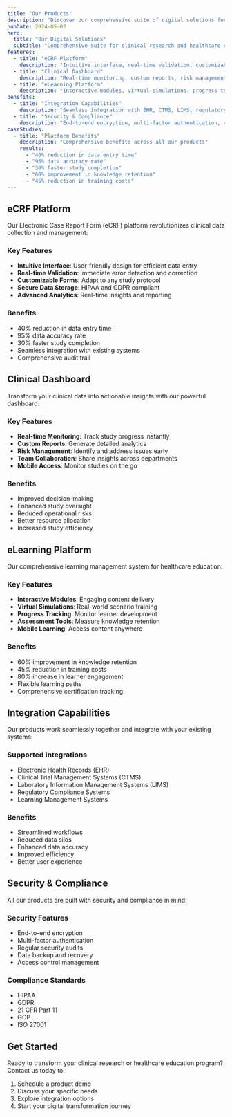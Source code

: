 ```yaml
---
title: "Our Products"
description: "Discover our comprehensive suite of digital solutions for clinical research and healthcare education"
pubDate: 2024-05-02
hero:
  title: "Our Digital Solutions"
  subtitle: "Comprehensive suite for clinical research and healthcare education"
features:
  - title: "eCRF Platform"
    description: "Intuitive interface, real-time validation, customizable forms, secure data storage, and advanced analytics"
  - title: "Clinical Dashboard"
    description: "Real-time monitoring, custom reports, risk management, team collaboration, and mobile access"
  - title: "eLearning Platform"
    description: "Interactive modules, virtual simulations, progress tracking, assessment tools, and mobile learning"
benefits:
  - title: "Integration Capabilities"
    description: "Seamless integration with EHR, CTMS, LIMS, regulatory compliance systems, and learning management systems"
  - title: "Security & Compliance"
    description: "End-to-end encryption, multi-factor authentication, regular security audits, data backup and recovery, and access control management"
caseStudies:
  - title: "Platform Benefits"
    description: "Comprehensive benefits across all our products"
    results:
      - "40% reduction in data entry time"
      - "95% data accuracy rate"
      - "30% faster study completion"
      - "60% improvement in knowledge retention"
      - "45% reduction in training costs"
---
```


## eCRF Platform

Our Electronic Case Report Form (eCRF) platform revolutionizes clinical data collection and management:

### Key Features
- **Intuitive Interface**: User-friendly design for efficient data entry
- **Real-time Validation**: Immediate error detection and correction
- **Customizable Forms**: Adapt to any study protocol
- **Secure Data Storage**: HIPAA and GDPR compliant
- **Advanced Analytics**: Real-time insights and reporting

### Benefits
- 40% reduction in data entry time
- 95% data accuracy rate
- 30% faster study completion
- Seamless integration with existing systems
- Comprehensive audit trail

## Clinical Dashboard

Transform your clinical data into actionable insights with our powerful dashboard:

### Key Features
- **Real-time Monitoring**: Track study progress instantly
- **Custom Reports**: Generate detailed analytics
- **Risk Management**: Identify and address issues early
- **Team Collaboration**: Share insights across departments
- **Mobile Access**: Monitor studies on the go

### Benefits
- Improved decision-making
- Enhanced study oversight
- Reduced operational risks
- Better resource allocation
- Increased study efficiency

## eLearning Platform

Our comprehensive learning management system for healthcare education:

### Key Features
- **Interactive Modules**: Engaging content delivery
- **Virtual Simulations**: Real-world scenario training
- **Progress Tracking**: Monitor learner development
- **Assessment Tools**: Measure knowledge retention
- **Mobile Learning**: Access content anywhere

### Benefits
- 60% improvement in knowledge retention
- 45% reduction in training costs
- 80% increase in learner engagement
- Flexible learning paths
- Comprehensive certification tracking

## Integration Capabilities

Our products work seamlessly together and integrate with your existing systems:

### Supported Integrations
- Electronic Health Records (EHR)
- Clinical Trial Management Systems (CTMS)
- Laboratory Information Management Systems (LIMS)
- Regulatory Compliance Systems
- Learning Management Systems

### Benefits
- Streamlined workflows
- Reduced data silos
- Enhanced data accuracy
- Improved efficiency
- Better user experience

## Security & Compliance

All our products are built with security and compliance in mind:

### Security Features
- End-to-end encryption
- Multi-factor authentication
- Regular security audits
- Data backup and recovery
- Access control management

### Compliance Standards
- HIPAA
- GDPR
- 21 CFR Part 11
- GCP
- ISO 27001

## Get Started

Ready to transform your clinical research or healthcare education program? Contact us today to:
1. Schedule a product demo
2. Discuss your specific needs
3. Explore integration options
4. Start your digital transformation journey 
